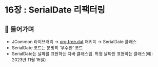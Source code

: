 # 16장 : SerialDate 리팩터링

## 📌 들어가며

- JCommon 라이브러리 → [org.free.dat](http://org.free.date) 패키지 → SerialDate 클래스
- SerialDate 코드는 분명히 ‘우수한’ 코드
- SerialDate는 날짜를 표현하는 자바 클래스임. 특정 날짜만 표현하는 클래스(예 : 2023년 11월 15일)
